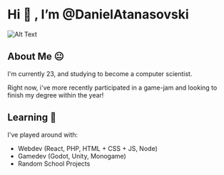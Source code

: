 # Hi 👋 , I’m @DanielAtanasovski

![Alt Text](https://media.giphy.com/media/w7mLEAMcpjrpe/giphy.gif)

## About Me 😐

I'm currently 23, and studying to become a computer scientist. 

Right now, i've more recently participated in a game-jam and looking to finish my degree within the year!

## Learning 📖

I've played around with:
- Webdev (React, PHP, HTML + CSS + JS, Node)
- Gamedev (Godot, Unity, Monogame)
- Random School Projects

